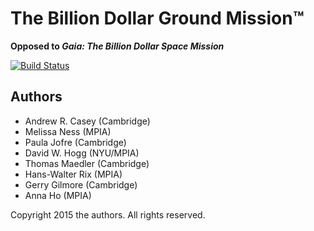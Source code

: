 The Billion Dollar Ground Mission™
==================================

**Opposed to *Gaia: The Billion Dollar Space Mission***

[![Build Status](https://travis-ci.org/andycasey/luminosity-cannon.svg?branch=master)](https://travis-ci.org/andycasey/luminosity-cannon)

Authors
-------
- Andrew R. Casey (Cambridge)
- Melissa Ness (MPIA)
- Paula Jofre (Cambridge)
- David W. Hogg (NYU/MPIA)
- Thomas Maedler (Cambridge)
- Hans-Walter Rix (MPIA)
- Gerry Gilmore (Cambridge)
- Anna Ho (MPIA)

Copyright 2015 the authors. All rights reserved.
